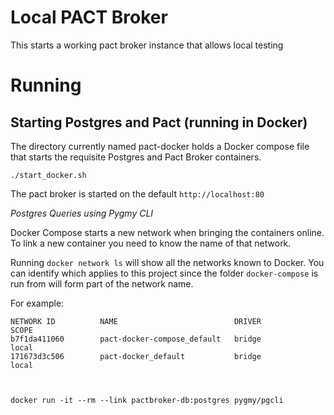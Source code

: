 Local PACT Broker 
=
This starts a working pact broker instance that allows local testing


Running
=

 Starting Postgres and Pact (running in Docker)
 -
 The directory currently named pact-docker holds a Docker compose file that starts the requisite Postgres and Pact Broker containers.
 
`./start_docker.sh`

The pact broker is started on the default `http://localhost:80`
 
*Postgres Queries using Pygmy CLI*

Docker Compose starts a new network when bringing the containers online. To link a new container you need to know the name of that network.

Running `docker network ls` will show all the networks known to Docker. You can identify which applies to this project since the folder `docker-compose` is run from will form part of the network name.

For example: 
```
NETWORK ID          NAME                          DRIVER              SCOPE
b7f1da411060        pact-docker-compose_default   bridge              local
171673d3c506        pact-docker_default           bridge              local



docker run -it --rm --link pactbroker-db:postgres pygmy/pgcli
```
